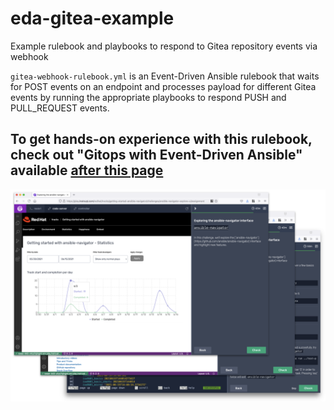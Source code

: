 # eda-gitea-example
Example rulebook and playbooks to respond to Gitea repository events via webhook

`gitea-webhook-rulebook.yml` is an Event-Driven Ansible rulebook that waits for POST events on an endpoint and processes payload for different Gitea events by running the appropriate playbooks to respond PUSH and PULL_REQUEST events.

## To get hands-on experience with this rulebook, check out "Gitops with Event-Driven Ansible" available [after this page](https://www.redhat.com/en/engage/redhat-ansible-automation-202108061218)

![screenshot of labs](./images/labs-screenshot.png)


